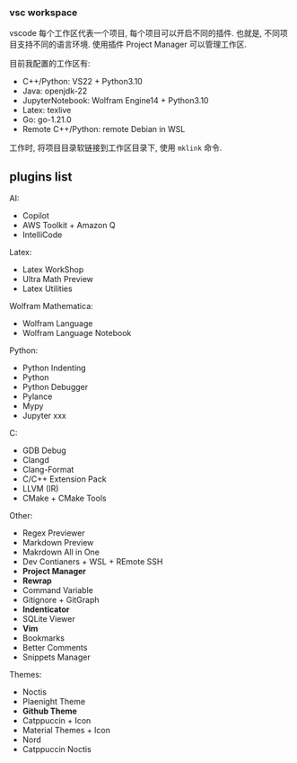 ### vsc workspace

vscode 每个工作区代表一个项目, 每个项目可以开启不同的插件. 也就是, 不同项目支持不同的语言环境. 使用插件 Project Manager 可以管理工作区.

目前我配置的工作区有:
- C++/Python: VS22 + Python3.10
- Java: openjdk-22
- JupyterNotebook: Wolfram Engine14 + Python3.10
- Latex: texlive
- Go: go-1.21.0
- Remote C++/Python: remote Debian in WSL

工作时, 将项目目录软链接到工作区目录下, 使用 `mklink` 命令.

## plugins list

AI:
- Copilot
- AWS Toolkit + Amazon Q
- IntelliCode

Latex:
- Latex WorkShop
- Ultra Math Preview
- Latex Utilities

Wolfram Mathematica:
- Wolfram Language
- Wolfram Language Notebook

Python:
- Python Indenting
- Python 
- Python Debugger
- Pylance
- Mypy
- Jupyter xxx

C:
- GDB Debug
- Clangd
- Clang-Format
- C/C++ Extension Pack
- LLVM (IR)
- CMake + CMake Tools

Other:
- Regex Previewer
- Markdown Preview
- Makrdown All in One
- Dev Contianers + WSL + REmote SSH
- **Project Manager**
- **Rewrap**
- Command Variable
- Gitignore + GitGraph
- **Indenticator**
- SQLite Viewer
- **Vim**
- Bookmarks
- Better Comments
- Snippets Manager

Themes:
- Noctis
- Plaenight Theme
- **Github Theme**
- Catppuccin + Icon
- Material Themes + Icon
- Nord
- Catppuccin Noctis